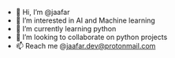 - 👋 Hi, I’m @jaafar
- 👀 I’m interested in AI and Machine learning
- 🌱 I’m currently learning python
- 💞️ I’m looking to collaborate on python projects
- 📫 Reach me @jaafar.dev@protonmail.com

<!---
jaafar0dev/jaafar0dev is a ✨ special ✨ repository because its `README.md` (this file) appears on your GitHub profile.
You can click the Preview link to take a look at your changes.
--->
